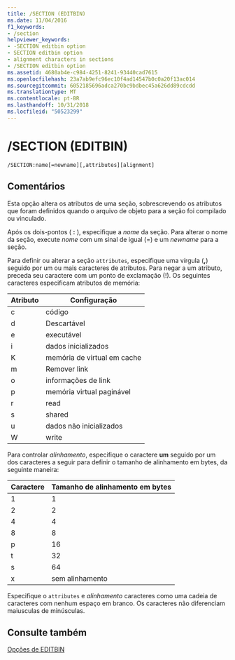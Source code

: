 ```yaml
---
title: /SECTION (EDITBIN)
ms.date: 11/04/2016
f1_keywords:
- /section
helpviewer_keywords:
- -SECTION editbin option
- SECTION editbin option
- alignment characters in sections
- /SECTION editbin option
ms.assetid: 4680ab4e-c984-4251-8241-93440cad7615
ms.openlocfilehash: 23a7ab9efc96ec10f4ad14547b0c0a20f13ac014
ms.sourcegitcommit: 6052185696adca270bc9bdbec45a626dd89cdcdd
ms.translationtype: MT
ms.contentlocale: pt-BR
ms.lasthandoff: 10/31/2018
ms.locfileid: "50523299"
---
```

# <a name="section-editbin"></a>/SECTION (EDITBIN)

```
/SECTION:name[=newname][,attributes][alignment]
```

## <a name="remarks"></a>Comentários

Esta opção altera os atributos de uma seção, sobrescrevendo os atributos que foram definidos quando o arquivo de objeto para a seção foi compilado ou vinculado.

Após os dois-pontos ( **:** ), especifique a *nome* da seção. Para alterar o nome da seção, execute *nome* com um sinal de igual (=) e um *newname* para a seção.

Para definir ou alterar a seção `attributes`, especifique uma vírgula (**,**) seguido por um ou mais caracteres de atributos. Para negar a um atributo, preceda seu caractere com um ponto de exclamação (!). Os seguintes caracteres especificam atributos de memória:

|Atributo|Configuração|
|---------------|-------------|
|c|código|
|d|Descartável|
|e|executável|
|i|dados inicializados|
|K|memória de virtual em cache|
|m|Remover link|
|o|informações de link|
|p|memória virtual paginável|
|r|read|
|s|shared|
|u|dados não inicializados|
|W|write|

Para controlar *alinhamento*, especifique o caractere **um** seguido por um dos caracteres a seguir para definir o tamanho de alinhamento em bytes, da seguinte maneira:

|Caractere|Tamanho de alinhamento em bytes|
|---------------|-----------------------------|
|1|1|
|2|2|
|4|4|
|8|8|
|p|16|
|t|32|
|s|64|
|x|sem alinhamento|

Especifique o `attributes` e *alinhamento* caracteres como uma cadeia de caracteres com nenhum espaço em branco. Os caracteres não diferenciam maiusculas de minúsculas.

## <a name="see-also"></a>Consulte também

[Opções de EDITBIN](../../build/reference/editbin-options.md)